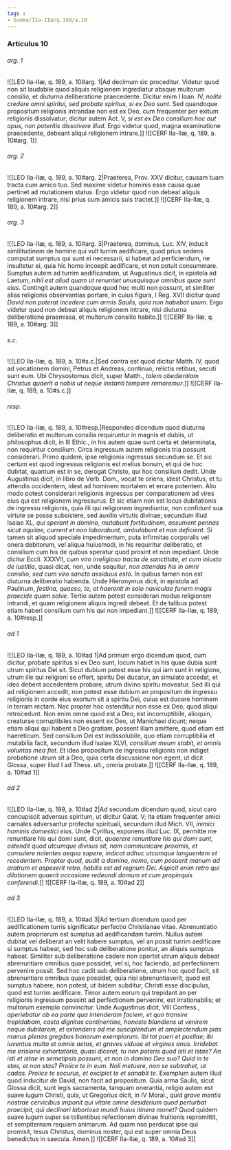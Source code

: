 ```yaml
---
tags : 
- Summa/IIa-IIæ/q.189/a.10
---
```


### Articulus 10

###### arg. 1
![[LEO IIa-IIæ, q. 189, a. 10#arg. 1|Ad decimum sic proceditur. Videtur quod non sit laudabile quod aliquis religionem ingrediatur absque multorum consilio, et diuturna deliberatione praecedente. Dicitur enim I Ioan. IV, *nolite credere omni spiritui, sed probate spiritus, si ex Deo sunt*. Sed quandoque propositum religionis intrandae non est ex Deo, cum frequenter per exitum religionis dissolvatur; dicitur autem Act. V, *si est ex Deo consilium hoc aut opus, non poteritis dissolvere illud*. Ergo videtur quod, magna examinatione praecedente, debeant aliqui religionem intrare.]]
![[CERF IIa-IIæ, q. 189, a. 10#arg. 1]]

###### arg. 2
![[LEO IIa-IIæ, q. 189, a. 10#arg. 2|Praeterea, Prov. XXV dicitur, causam tuam tracta cum amico tuo. Sed maxime videtur hominis esse causa quae pertinet ad mutationem status. Ergo videtur quod non debeat aliquis religionem intrare, nisi prius cum amicis suis tractet.]]
![[CERF IIa-IIæ, q. 189, a. 10#arg. 2]]

###### arg. 3
![[LEO IIa-IIæ, q. 189, a. 10#arg. 3|Praeterea, dominus, Luc. XIV, inducit similitudinem de homine qui vult turrim aedificare, quod prius sedens computat sumptus qui sunt ei necessarii, si habeat ad perficiendum, ne insultetur ei, quia hic homo incoepit aedificare, et non potuit consummare. Sumptus autem ad turrim aedificandam, ut Augustinus dicit, in epistola ad Laetum, *nihil est aliud quam ut renuntiet unusquisque omnibus quae sunt eius*. Contingit autem quandoque quod hoc multi non possunt, et similiter alias religionis observantias portare, in cuius figura, I Reg. XVII dicitur quod *David non poterat incedere cum armis Saulis, quia non habebat usum*. Ergo videtur quod non debeat aliquis religionem intrare, nisi diuturna deliberatione praemissa, et multorum consilio habito.]]
![[CERF IIa-IIæ, q. 189, a. 10#arg. 3]]

###### s.c.
![[LEO IIa-IIæ, q. 189, a. 10#s.c.|Sed contra est quod dicitur Matth. IV, quod ad vocationem domini, Petrus et Andreas, continuo, relictis retibus, secuti sunt eum. Ubi Chrysostomus dicit, super Matth., *talem obedientiam Christus quaerit a nobis ut neque instanti tempore remoremur*.]]
![[CERF IIa-IIæ, q. 189, a. 10#s.c.]]

###### resp.
![[LEO IIa-IIæ, q. 189, a. 10#resp.|Respondeo dicendum quod diuturna deliberatio et multorum consilia requiruntur in magnis et dubiis, ut philosophus dicit, in III Ethic., in his autem quae sunt certa et determinata, non requiritur consilium. Circa ingressum autem religionis tria possunt considerari. Primo quidem, ipse religionis ingressus secundum se. Et sic certum est quod ingressus religionis est melius bonum, et qui de hoc dubitat, quantum est in se, derogat Christo, qui hoc consilium dedit. Unde Augustinus dicit, in libro de Verb. Dom., vocat te oriens, idest Christus, et tu attendis occidentem, idest ad hominem mortalem et errare potentem. Alio modo potest considerari religionis ingressus per comparationem ad vires eius qui est religionem ingressurus. Et sic etiam non est locus dubitationis de ingressu religionis, quia illi qui religionem ingrediuntur, non confidunt sua virtute se posse subsistere, sed auxilio virtutis divinae; secundum illud Isaiae XL, *qui sperant in domino, mutabunt fortitudinem, assument pennas sicut aquilae, current et non laborabunt, ambulabunt et non deficient*. Si tamen sit aliquod speciale impedimentum, puta infirmitas corporalis vel onera debitorum, vel aliqua huiusmodi, in his requiritur deliberatio, et consilium cum his de quibus speratur quod prosint et non impediant. Unde dicitur Eccli. XXXVII, *cum viro irreligioso tracta de sanctitate, et cum iniusto de iustitia*, quasi dicat, non, unde sequitur, *non attendas his in omni consilio, sed cum viro sancto assiduus esto*. In quibus tamen non est diuturna deliberatio habenda. Unde Hieronymus dicit, in epistola ad Paulinum, *festina, quaeso, te, et haerenti in salo naviculae funem magis praecide quam solve*. Tertio autem potest considerari modus religionem intrandi, et quam religionem aliquis ingredi debeat. Et de talibus potest etiam haberi consilium cum his qui non impediant.]]
![[CERF IIa-IIæ, q. 189, a. 10#resp.]]

###### ad 1
![[LEO IIa-IIæ, q. 189, a. 10#ad 1|Ad primum ergo dicendum quod, cum dicitur, probate spiritus si ex Deo sunt, locum habet in his quae dubia sunt utrum spiritus Dei sit. Sicut dubium potest esse his qui iam sunt in religione, utrum ille qui religioni se offert, spiritu Dei ducatur, an simulate accedat, et ideo debent accedentem probare, utrum divino spiritu moveatur. Sed illi qui ad religionem accedit, non potest esse dubium an propositum de ingressu religionis in corde eius exortum sit a spiritu Dei, cuius est ducere hominem in terram rectam. Nec propter hoc ostenditur non esse ex Deo, quod aliqui retrocedunt. Non enim omne quod est a Deo, est incorruptibile, alioquin, creaturae corruptibiles non essent ex Deo, ut Manichaei dicunt; neque etiam aliqui qui habent a Deo gratiam, possent illam amittere, quod etiam est haereticum. Sed consilium Dei est indissolubile, quo etiam corruptibilia et mutabilia facit, secundum illud Isaiae XLVI, *consilium meum stabit, et omnis voluntas mea fiet*. Et ideo propositum de ingressu religionis non indiget probatione utrum sit a Deo, quia certa discussione non egent, ut dicit Glossa, super illud I ad Thess. ult., omnia probate.]]
![[CERF IIa-IIæ, q. 189, a. 10#ad 1]]

###### ad 2
![[LEO IIa-IIæ, q. 189, a. 10#ad 2|Ad secundum dicendum quod, sicut caro concupiscit adversus spiritum, ut dicitur Galat. V; ita etiam frequenter amici carnales adversantur profectui spirituali, secundum illud Mich. VII, *inimici hominis domestici eius*. Unde Cyrillus, exponens illud Luc. IX, permitte me renuntiare his qui domi sunt, dicit, *quaerere renuntiare his qui domi sunt, ostendit quod utcumque divisus sit, nam communicare proximis, et consulere nolentes aequa sapere, indicat adhuc utcumque languentem et recedentem. Propter quod, audit a domino, nemo, cum posuerit manum ad aratrum et aspexerit retro, habilis est ad regnum Dei. Aspicit enim retro qui dilationem quaerit occasione redeundi domum et cum propinquis conferendi*.]]
![[CERF IIa-IIæ, q. 189, a. 10#ad 2]]

###### ad 3
![[LEO IIa-IIæ, q. 189, a. 10#ad 3|Ad tertium dicendum quod per aedificationem turris significatur perfectio Christianae vitae. Abrenuntiatio autem propriorum est sumptus ad aedificandam turrim. Nullus autem dubitat vel deliberat an velit habere sumptus, vel an possit turrim aedificare si sumptus habeat, sed hoc sub deliberatione ponitur, an aliquis sumptus habeat. Similiter sub deliberatione cadere non oportet utrum aliquis debeat abrenuntiare omnibus quae possidet, vel si, hoc faciendo, ad perfectionem pervenire possit. Sed hoc cadit sub deliberatione, utrum hoc quod facit, sit abrenuntiare omnibus quae possidet, quia nisi abrenuntiaverit, quod est sumptus habere, non potest, ut ibidem subditur, Christi esse discipulus, quod est turrim aedificare. Timor autem eorum qui trepidant an per religionis ingressum possint ad perfectionem pervenire, est irrationabilis; et multorum exemplo convincitur. Unde Augustinus dicit, VIII Confess., *aperiebatur ab ea parte qua intenderam faciem, et quo transire trepidabam, casta dignitas continentiae, honeste blandiens ut venirem neque dubitarem, et extendens ad me suscipiendum et amplectendum pias manus plenas gregibus bonorum exemplorum. Ibi tot pueri et puellae; ibi iuventus multa et omnis aetas, et graves viduae et virgines anus. Irridebat me irrisione exhortatoria, quasi diceret, tu non poteris quod isti et istae? An isti et istae in semetipsis possunt, et non in domino Deo suo? Quid in te stas, et non stas? Proiice te in eum. Noli metuere, non se subtrahet, ut cadas. Proiice te securus, et excipiet te et sanabit te*. Exemplum autem illud quod inducitur de David, non facit ad propositum. Quia arma Saulis, sicut Glossa dicit, sunt legis sacramenta, tanquam onerantia, religio autem est suave iugum Christi, quia, ut Gregorius dicit, in IV Moral., *quid grave mentis nostrae cervicibus imponit qui vitare omne desiderium quod perturbat praecipit, qui declinari laboriosa mundi huius itinera monet?* Quod quidem suave iugum super se tollentibus refectionem divinae fruitionis repromittit, et sempiternam requiem animarum. Ad quam nos perducat ipse qui promisit, Iesus Christus, dominus noster, qui est super omnia Deus benedictus in saecula. Amen.]]
![[CERF IIa-IIæ, q. 189, a. 10#ad 3]]

